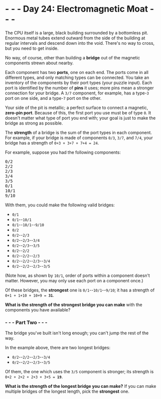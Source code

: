 # - - - Day 24: Electromagnetic Moat - - -

The CPU itself is a large, black building surrounded by a bottomless pit. Enormous metal tubes extend outward from the side of the building at regular intervals and descend down into the void. There's no way to cross, but you need to get inside.

No way, of course, other than building a **bridge** out of the magnetic components strewn about nearby.

Each component has two **ports**, one on each end. The ports come in all different types, and only matching types can be connected. You take an inventory of the components by their port types (your puzzle input). Each port is identified by the number of **pins** it uses; more pins mean a stronger connection for your bridge. A ``3/7`` component, for example, has a type-``3`` port on one side, and a type-``7`` port on the other.

Your side of the pit is metallic; a perfect surface to connect a magnetic, **zero-pin port**. Because of this, the first port you use must be of type ``0``. It doesn't matter what type of port you end with; your goal is just to make the bridge as strong as possible.

The **strength** of a bridge is the sum of the port types in each component. For example, if your bridge is made of components ``0/3``, ``3/7``, and ``7/4``, your bridge has a strength of ``0+3 + 3+7 + 7+4 = 24``.

For example, suppose you had the following components:

<pre>
0/2
2/2
2/3
3/4
3/5
0/1
10/1
9/10
</pre>

With them, you could make the following valid bridges:

* ``0/1``
* ``0/1``--``10/1``
* ``0/1``--``10/1``--``9/10``
* ``0/2``
* ``0/2``--``2/3``
* ``0/2``--``2/3``--``3/4``
* ``0/2``--``2/3``--``3/5``
* ``0/2``--``2/2``
* ``0/2``--``2/2``--``2/3``
* ``0/2``--``2/2``--``2/3``--``3/4``
* ``0/2``--``2/2``--``2/3``--``3/5``

(Note how, as shown by ``10/1``, order of ports within a component doesn't matter. However, you may only use each port on a component once.)

Of these bridges, the **strongest** one is ``0/1``--``10/1``--``9/10``; it has a strength of ``0+1 + 1+10 + 10+9 = ``**``31``**.

**What is the strength of the strongest bridge you can make** with the components you have available?


### - - - Part Two - - -

The bridge you've built isn't long enough; you can't jump the rest of the way.

In the example above, there are two longest bridges:

* ``0/2``--``2/2``--``2/3``--``3/4``
* ``0/2``--``2/2``--``2/3``--``3/5``

Of them, the one which uses the ``3/5`` component is stronger; its strength is ``0+2 + 2+2 + 2+3 + 3+5 = ``**``19``**.

**What is the strength of the longest bridge you can make?** If you can make multiple bridges of the longest length, pick the **strongest** one.
